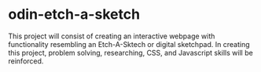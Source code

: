 # odin-etch-a-sketch

This project will consist of creating an interactive webpage with functionality
resembling an Etch-A-Sktech or digital sketchpad. In creating this project,
problem solving, researching, CSS, and Javascript skills will be reinforced.